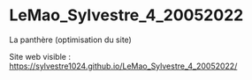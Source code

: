 # LeMao_Sylvestre_4_20052022
La panthère (optimisation du site)

Site web visible :
https://sylvestre1024.github.io/LeMao_Sylvestre_4_20052022/
